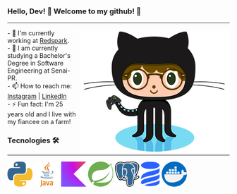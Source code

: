 

<!--### Hi there 👋

**noahbarros/noahbarros** is a ✨ _special_ ✨ repository because its `README.md` (this file) appears on your GitHub profile.

Here are some ideas to get you started:

- 🔭 I’m currently working on ...
- 🌱 I’m currently learning ...
- 👯 I’m looking to collaborate on ...
- 🤔 I’m looking for help with ...
- 💬 Ask me about ...
- 📫 How to reach me: ...
- 😄 Pronouns: ...
- ⚡ Fun fact: ...
-->

### Hello, Dev! 🖖 Welcome to my github! 🚀
---
<p> <img OctoNoah src="https://github.com/noahbarros/noahbarros/blob/main/OctoNoah.png" align="right">
- 🔭 I'm currently working at <a Redspark href="https://www.redspark.io/" target="_blank">Redspark</a>.<br /> 
- 🌱 I am currently studying a Bachelor's Degree in Software Engineering at Senai-PR.<br />
- 📫 How to reach me: <a Instagram href="https://www.instagram.com/noah.barros/" target="_blank">Instagram</a> | <a LinkedIn href="https://www.linkedin.com/in/noah-barros-7148051a3/" target="_blank">LinkedIn</a><br /> 
- ⚡ Fun fact: I'm 25 years old and I live with my fiancee on a farm! 
</p>
  
### Tecnologies 🛠 
---
 ![Python](https://github.com/noahbarros/noahbarros/blob/main/Python.png) ![Java](https://github.com/noahbarros/noahbarros/blob/main/Java.png) ![Kotlin](https://github.com/noahbarros/noahbarros/blob/main/Kotlin.png) ![Spring](https://github.com/noahbarros/noahbarros/blob/main/Spring.png) ![PostgresSQL](https://github.com/noahbarros/noahbarros/blob/main/PostgreSQL.png) ![Liquibase](https://github.com/noahbarros/noahbarros/blob/main/Liquibase.png) ![Docker](https://github.com/noahbarros/noahbarros/blob/main/Docker.png)
